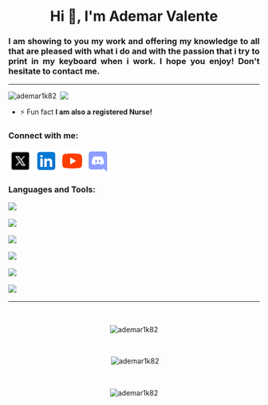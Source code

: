 
<h1 align="center">Hi 👋, I'm Ademar Valente</h1>
<h3 align="justify">I am showing to you my work and offering my knowledge to all that are pleased with what i do and with the passion that i try to print in my keyboard when i work. I hope you enjoy! Don't hesitate to contact me.</h3>

---

<img align="right" width="400" src="https://media.giphy.com/media/LBgcS59Cdm0hsZPuIu/giphy-downsized-large.gif">

<p align="left"> <img src="https://komarev.com/ghpvc/?username=ademar1k82&label=Profile%20views&color=0e75b6&style=flat" alt="ademar1k82" /> </p>


- ⚡ Fun fact **I am also a registered Nurse!**

<h3 align="left">Connect with me:</h3>
<p align="left">
<a href="https://twitter.com/asvalete" target="blank"><img align="center" src="https://github.com/ademar1k82/ademar1k82/blob/main/social/icons8-x-30.png" alt="asvalete" height="48" width="48" /></a>
<a href="https://www.linkedin.com/in/ademarvcreativ/" target="blank"><img align="center" src="https://github.com/ademar1k82/ademar1k82/blob/main/social/icons8-linkedin-48.png" alt="ademarvcreativ" height="48" width="48" /></a>
<a href="https://www.youtube.com/c/ademarvalente9237" target="blank"><img align="center" src="https://github.com/ademar1k82/ademar1k82/blob/main/social/icons8-youtube-48.png" alt="ademarvalente9237" height="48" width="48" /></a>
<a href="https://discord.gg/ademar1k82" target="blank"><img align="center" src="https://github.com/ademar1k82/ademar1k82/blob/main/social/icons8-discord-48.png" alt="ademar1k82" height="48" width="48" /></a>
</p>

<h3 align="left">Languages and Tools:</h3>
<p align="left"> 
<img src="https://skillicons.dev/icons?i=js,html,css,react,bootstrap,tailwind,typescript,nodejs"/></p>
<p align="left">
<img src="https://skillicons.dev/icons?i=mongodb,mysql,postgres"/></p>
<p align="left">
<img src="https://skillicons.dev/icons?i=c,cpp,cs,dotnet,python,opencv"/></p>
<p align="left">
<img src="https://skillicons.dev/icons?i=kotlin,swift"/></p>
<p align="left">
<img src="https://skillicons.dev/icons?i=blender,ai,ps"/></p>
<p align="left">
<img src="https://skillicons.dev/icons?i=git,github,bash,powershell,androidstudio,vscode,unity"/></p>

---

<br><p align="center"><img align="center" src="https://github-readme-stats.vercel.app/api/top-langs?username=ademar1k82&show_icons=true&locale=en&layout=compact" alt="ademar1k82" /></p><br>

<p align="center">&nbsp;<img align="center" src="https://github-readme-stats.vercel.app/api?username=ademar1k82&show_icons=true&locale=en" alt="ademar1k82" /></p><br>

<p align="center"><img align="center" src="https://github-readme-streak-stats.herokuapp.com/?user=ademar1k82&" alt="ademar1k82" /></p>
